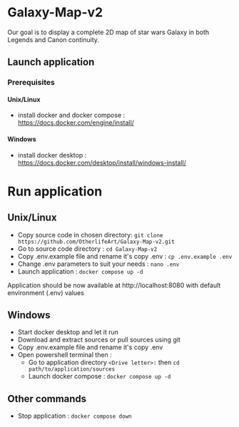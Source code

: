 # Galaxy-Map-v2

Our goal is to display a complete 2D map of star wars Galaxy in both Legends and Canon continuity.

## Launch application

### Prerequisites

#### Unix/Linux

- install docker and docker compose : https://docs.docker.com/engine/install/

#### Windows

- install docker desktop : https://docs.docker.com/desktop/install/windows-install/

# Run application

## Unix/Linux

- Copy source code in chosen directory: `git clone https://github.com/OtherlifeArt/Galaxy-Map-v2.git`
- Go to source code directory : `cd Galaxy-Map-v2`
- Copy .env.example file and rename it's copy .env : `cp .env.example .env`
- Change .env parameters to suit your needs : `nano .env`
- Launch application : `docker compose up -d`

Application should be now available at http://localhost:8080 with default environment (.env) values

## Windows

- Start docker desktop and let it run
- Download and extract sources or pull sources using git
- Copy .env.example file and rename it's copy .env
- Open powershell terminal then :
  - Go to application directory `<Drive letter>:` then `cd path/to/application/sources`
  - Launch docker compose : `docker compose up -d`

## Other commands

- Stop application : `docker compose down`